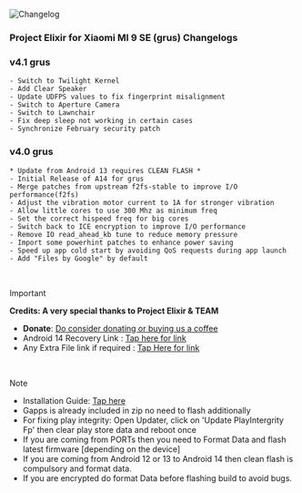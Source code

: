 ![Changelog](https://i.imgur.com/MsgqFFz.png)

### Project Elixir for Xiaomi MI 9 SE (grus) Changelogs

### v4.1 grus
```
- Switch to Twilight Kernel
- Add Clear Speaker
- Update UDFPS values to fix fingerprint misalignment
- Switch to Aperture Camera
- Switch to Lawnchair
- Fix deep sleep not working in certain cases
- Synchronize February security patch
```

### v4.0 grus
```
* Update from Android 13 requires CLEAN FLASH *
- Initial Release of A14 for grus
- Merge patches from upstream f2fs-stable to improve I/O performance(f2fs)
- Adjust the vibration motor current to 1A for stronger vibration
- Allow little cores to use 300 Mhz as minimum freq
- Set the correct hispeed freq for big cores
- Switch back to ICE encryption to improve I/O performance
- Remove IO read_ahead_kb tune to reduce memory pressure
- Import some powerhint patches to enhance power saving
- Speed up app cold start by avoiding QoS requests during app launch
- Add "Files by Google" by default
```

<br>

> [!Important]
> **Credits: A very special thanks to Project Elixir & TEAM**
> * **Donate**: [Do consider donating or buying us a coffee](https://projectelixiros.com/donate)
> * Android 14 Recovery Link : [Tap here for link](https://projectelixiros.com/download)
> * Any Extra File link if required : [Tap Here for link](https://sourceforge.net/projects/project-elixir/files/fourteen)

<br>

> [!Note]
> * Installation Guide: [Tap here](https://projectelixiros.com/download)
> * Gapps is already included in zip no need to flash additionally
> * For fixing play integrity: Open Updater, click on 'Update PlayIntergrity Fp' then clear play store data and reboot once
> * If you are coming from PORTs then you need to Format Data and flash latest firmware [depending on the device]
> * If you are coming from Android 12 or 13 to Android 14 then clean flash is compulsory and format data.
> * If you are encrypted do format Data before flashing build to avoid bugs.

